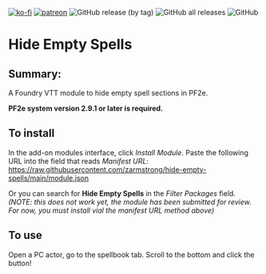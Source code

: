 [![ko-fi](https://img.shields.io/badge/-buy%20me%20a%20coffee-%23FF5E5B?style=plastic)](https://ko-fi.com/slate) [![patreon](https://img.shields.io/badge/-support%20me%20on%20patreon-%235C5C5C?style=plastic)](https://patreon.com/slatesfoundrystuff) ![GitHub release (by tag)](https://img.shields.io/github/downloads/zarmstrong/hide-empty-spells/hide-empty-spells-0.1.3/total?style=plastic) ![GitHub all releases](https://img.shields.io/github/downloads/zarmstrong/hide-empty-spells/total?style=plastic) ![GitHub](https://img.shields.io/github/license/zarmstrong/hide-empty-spells?style=plastic)

# Hide Empty Spells

## Summary:
A  Foundry VTT module to hide empty spell sections in PF2e.  

**PF2e system version 2.9.1 or later is required.**

## To install
In the add-on modules interface, click *Install Module*.  Paste the following URL into the field that reads *Manifest URL*: https://raw.githubusercontent.com/zarmstrong/hide-empty-spells/main/module.json

Or you can search for **Hide Empty Spells** in the *Filter Packages* field.  *(NOTE: this does not work yet, the module has been submitted for review. For now, you must install vial the manifest URL method above)*

## To use
Open a PC actor, go to the spellbook tab. Scroll to the bottom and click the button!


